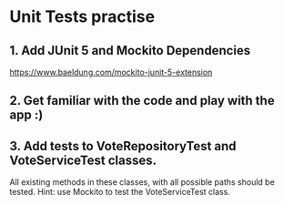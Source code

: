 # Unit Tests practise

## 1. Add JUnit 5 and Mockito Dependencies
https://www.baeldung.com/mockito-junit-5-extension

## 2. Get familiar with the code and play with the app :)

## 3. Add tests to VoteRepositoryTest and VoteServiceTest classes.
All existing methods in these classes, with all possible paths should be tested. 
Hint: use Mockito to test the VoteServiceTest class. 

